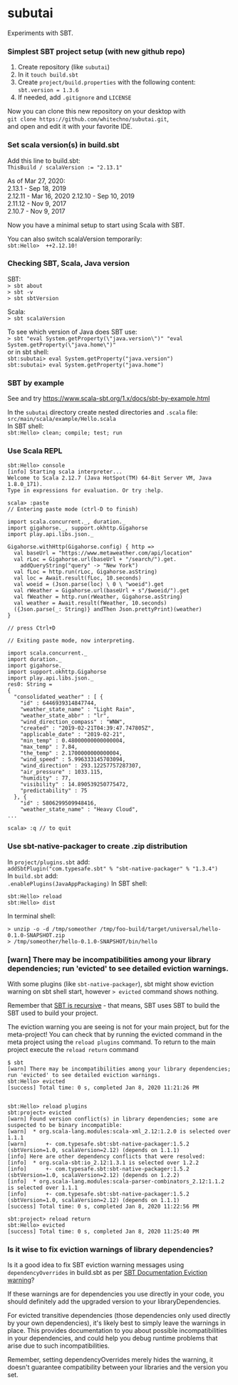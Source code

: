# subutai
Experiments with SBT.

### Simplest SBT project setup (with new github repo)
1. Create repository (like `subutai`)
2. In it `touch build.sbt`
3. Create `project/build.properties` with the following content: `sbt.version = 1.3.6`
4. If needed, add `.gitignore` and `LICENSE`

Now you can clone this new repository on your desktop with  
`git clone https://github.com/whitechno/subutai.git`,  
and open and edit it with your favorite IDE.

### Set scala version(s) in build.sbt
Add this line to build.sbt:  
`ThisBuild / scalaVersion := "2.13.1"`  

As of Mar 27, 2020:  
2.13.1  - Sep 18, 2019  
2.12.11 - Mar 16, 2020
2.12.10 - Sep 10, 2019  
2.11.12 - Nov 9, 2017  
2.10.7  - Nov 9, 2017

Now you have a minimal setup to start using Scala with SBT.

You can also switch scalaVersion temporarily:  
`sbt:Hello>  ++2.12.10!`

### Checking SBT, Scala, Java version
SBT:  
`> sbt about`  
`> sbt -v`  
`> sbt sbtVersion`  

Scala:  
`> sbt scalaVersion`

To see which version of Java does SBT use:  
`> sbt "eval System.getProperty(\"java.version\")" "eval System.getProperty(\"java.home\")"`  
or in sbt shell:  
`sbt:subutai> eval System.getProperty("java.version")`   
`sbt:subutai> eval System.getProperty("java.home")`  

### SBT by example
See and try https://www.scala-sbt.org/1.x/docs/sbt-by-example.html

In the `subutai` directory create nested directories and `.scala` file:  
`src/main/scala/example/Hello.scala`  
In SBT shell:  
`sbt:Hello> clean; compile; test; run`

### Use Scala REPL
```
sbt:Hello> console
[info] Starting scala interpreter...
Welcome to Scala 2.12.7 (Java HotSpot(TM) 64-Bit Server VM, Java 1.8.0_171).
Type in expressions for evaluation. Or try :help.

scala> :paste
// Entering paste mode (ctrl-D to finish)

import scala.concurrent._, duration._
import gigahorse._, support.okhttp.Gigahorse
import play.api.libs.json._

Gigahorse.withHttp(Gigahorse.config) { http =>
  val baseUrl = "https://www.metaweather.com/api/location"
  val rLoc = Gigahorse.url(baseUrl + "/search/").get.
    addQueryString("query" -> "New York")
  val fLoc = http.run(rLoc, Gigahorse.asString)
  val loc = Await.result(fLoc, 10.seconds)
  val woeid = (Json.parse(loc) \ 0 \ "woeid").get
  val rWeather = Gigahorse.url(baseUrl + s"/$woeid/").get
  val fWeather = http.run(rWeather, Gigahorse.asString)
  val weather = Await.result(fWeather, 10.seconds)
  ({Json.parse(_: String)} andThen Json.prettyPrint)(weather)
}

// press Ctrl+D

// Exiting paste mode, now interpreting.

import scala.concurrent._
import duration._
import gigahorse._
import support.okhttp.Gigahorse
import play.api.libs.json._
res0: String =
{
  "consolidated_weather" : [ {
    "id" : 6446939314847744,
    "weather_state_name" : "Light Rain",
    "weather_state_abbr" : "lr",
    "wind_direction_compass" : "WNW",
    "created" : "2019-02-21T04:39:47.747805Z",
    "applicable_date" : "2019-02-21",
    "min_temp" : 0.48000000000000004,
    "max_temp" : 7.84,
    "the_temp" : 2.1700000000000004,
    "wind_speed" : 5.996333145703094,
    "wind_direction" : 293.12257757287307,
    "air_pressure" : 1033.115,
    "humidity" : 77,
    "visibility" : 14.890539250775472,
    "predictability" : 75
  }, {
    "id" : 5806299509948416,
    "weather_state_name" : "Heavy Cloud",
...

scala> :q // to quit
```

### Use sbt-native-packager to create .zip distribution
In `project/plugins.sbt` add:  
`addSbtPlugin("com.typesafe.sbt" % "sbt-native-packager" % "1.3.4")`  
In `build.sbt` add:  
`.enablePlugins(JavaAppPackaging)`
In SBT shell:
```
sbt:Hello> reload
sbt:Hello> dist
```
In terminal shell:
```
> unzip -o -d /tmp/someother /tmp/foo-build/target/universal/hello-0.1.0-SNAPSHOT.zip
> /tmp/someother/hello-0.1.0-SNAPSHOT/bin/hello
```

### [warn] There may be incompatibilities among your library dependencies; run 'evicted' to see detailed eviction warnings.
With some plugins (like `sbt-native-packager`), sbt might show eviction warning on sbt shell start,
however `> evicted` command shows nothing.

Remember that [SBT is recursive](https://www.scala-sbt.org/1.x/docs/Organizing-Build.html#sbt+is+recursive) - 
that means, SBT uses SBT to build the SBT used to build your project.

The eviction warning you are seeing is not for your main project, but for the meta-project!
You can check that by running the evicted command in the meta project using the `reload plugins` command.
To return to the main project execute the `reload return` command
```
$ sbt
[warn] There may be incompatibilities among your library dependencies; run 'evicted' to see detailed eviction warnings.
sbt:Hello> evicted
[success] Total time: 0 s, completed Jan 8, 2020 11:21:26 PM


sbt:Hello> reload plugins
sbt:project> evicted
[warn] Found version conflict(s) in library dependencies; some are suspected to be binary incompatible:
[warn]  * org.scala-lang.modules:scala-xml_2.12:1.2.0 is selected over 1.1.1
[warn]      +- com.typesafe.sbt:sbt-native-packager:1.5.2 (sbtVersion=1.0, scalaVersion=2.12) (depends on 1.1.1)
[info] Here are other dependency conflicts that were resolved:
[info]  * org.scala-sbt:io_2.12:1.3.1 is selected over 1.2.2
[info]      +- com.typesafe.sbt:sbt-native-packager:1.5.2 (sbtVersion=1.0, scalaVersion=2.12) (depends on 1.2.2)
[info]  * org.scala-lang.modules:scala-parser-combinators_2.12:1.1.2 is selected over 1.1.1
[info]      +- com.typesafe.sbt:sbt-native-packager:1.5.2 (sbtVersion=1.0, scalaVersion=2.12) (depends on 1.1.1)
[success] Total time: 0 s, completed Jan 8, 2020 11:22:56 PM

sbt:project> reload return
sbt:Hello> evicted
[success] Total time: 0 s, completed Jan 8, 2020 11:25:40 PM
```

### Is it wise to fix eviction warnings of library dependencies?
Is it a good idea to fix SBT eviction warning messages using `dependencyOverrides` in build.sbt 
as per [SBT Documentation Eviction warning](https://www.scala-sbt.org/1.x/docs/Library-Management.html#Eviction+warning)?

If these warnings are for dependencies you use directly in your code, 
you should definitely add the upgraded version to your libraryDependencies.

For evicted transitive dependencies (those dependencies only used directly by your own dependencies), 
it's likely best to simply leave the warnings in place. This provides documentation to you about 
possible incompatibilities in your dependencies, and could help you debug runtime problems that 
arise due to such incompatibilities.

Remember, setting dependencyOverrides merely hides the warning, 
it doesn't guarantee compatibility between your libraries and the version you set.
